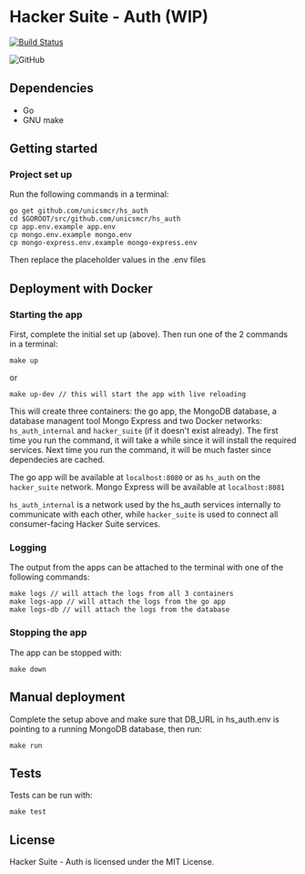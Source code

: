 
# Hacker Suite - Auth (WIP)
[![Build Status](https://travis-ci.org/unicsmcr/hs_auth.svg?branch=master)](https://travis-ci.org/unicsmcr/hs_auth)

![GitHub](https://img.shields.io/github/license/unicsmcr/hs_auth.svg)

## Dependencies
- Go
- GNU make

## Getting started

### Project set up

Run the following commands in a terminal:

```
go get github.com/unicsmcr/hs_auth
cd $GOROOT/src/github.com/unicsmcr/hs_auth
cp app.env.example app.env
cp mongo.env.example mongo.env
cp mongo-express.env.example mongo-express.env
```



Then replace the placeholder values in the .env files



## Deployment with Docker

### Starting the app
First, complete the initial set up (above). Then run one of the 2 commands in a terminal:

```
make up
```
or
```
make up-dev // this will start the app with live reloading
```
This will create three containers: the go app, the MongoDB database, a database managent tool Mongo Express and two Docker networks: `hs_auth_internal` and `hacker_suite` (if it doesn't exist already). The first time you run the command, it will take a while since it will install the required services. Next time you run the command, it will be much faster since dependecies are cached.

The go app will be available at `localhost:8080` or as `hs_auth` on the `hacker_suite` network. Mongo Express will be available at `localhost:8081`

`hs_auth_internal` is a network used by the hs_auth services internally to communicate with each other, while `hacker_suite` is used to connect all consumer-facing Hacker Suite services.

### Logging
The output from the apps can be attached to the terminal with one of the following commands:
```
make logs // will attach the logs from all 3 containers
make logs-app // will attach the logs from the go app
make logs-db // will attach the logs from the database
```

### Stopping the app
The app can be stopped with:
```
make down
```

## Manual deployment
Complete the setup above and make sure that DB_URL in hs_auth.env is pointing to a running MongoDB database, then run:
```
make run
```

## Tests
Tests can be run with:
````
make test
````

## License

Hacker Suite - Auth is licensed under the MIT License.

